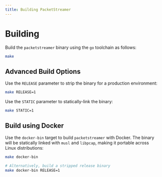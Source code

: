 ```yaml
---
title: Building PacketStreamer
---
```


# Building

Build the `packetstreamer` binary using the `go` toolchain as follows:

```bash
make
```

## Advanced Build Options

Use the `RELEASE` parameter to strip the binary for a production environment:

```bash
make RELEASE=1
```

Use the `STATIC` parameter to statically-link the binary:

```bash
make STATIC=1
```

## Build using Docker

Use the `docker-bin` target to build `packetstreamer` with Docker. The binary
will be statically linked with `musl` and `libpcap`, making it portable across
Linux distributions:

```bash
make docker-bin

# Alternatively, build a stripped release binary
make docker-bin RELEASE=1
```
